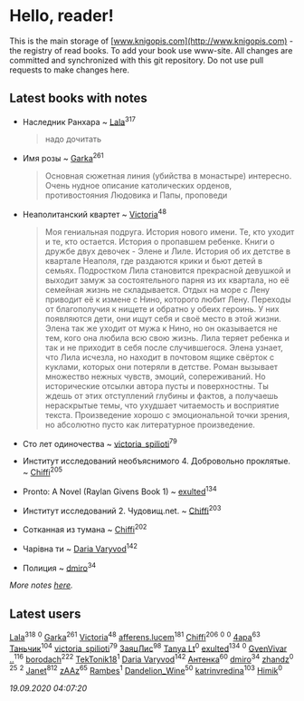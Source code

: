 # Hello, reader!
This is the main storage of [www.knigopis.com](http://www.knigopis.com) - the registry of read books.
To add your book use www-site. All changes are committed and synchronized with this git repository.
Do not use pull requests to make changes here.


## Latest books with notes
* Наследник Ранхара ~ [Lala](users/761/76187635-vkontakte)<sup>317</sup>
    > надо дочитать

* Имя розы ~ [Garka](users/115/115753719718250012620-google)<sup>261</sup>
    > Основная сюжетная линия (убийства в монастыре) интересно. Очень нудное описание католических орденов, противостояния Людовика и Папы, проповеди

* Неаполитанский квартет ~ [Victoria](users/113/113794223924688167852-google)<sup>48</sup>
    > Моя гениальная подруга. История нового имени. Те, кто уходит и те, кто остается. История о пропавшем ребенке.
    > Книги о дружбе двух девочек - Элене и Лиле. История об их детстве в квартале Неаполя, где раздаются крики и бьют детей в семьях. Подростком Лила становится прекрасной девушкой и выходит замуж за состоятельного парня из их квартала, но её семейная жизнь не складывается. Отдых на море с Лену приводит её к измене с Нино, которого любит Лену. Переходы от благополучия к нищете и обратно у обеих героинь. У них появляются дети, они ищут себя и своё место в этой жизни. Элена так же уходит от мужа к Нино, но он оказывается не тем, кого она любила всю свою жизнь. Лила теряет ребенка и так и не приходит в себя после случившегося. Элена узнает, что Лила исчезла, но находит в почтовом ящике свёрток с куклами, которых они потеряли в детстве. 
    > Роман вызывает множество нежных чувств, эмоций, сопереживаний. Но исторические отсылки автора пусты и поверхностны. Ты ждешь от этих отступлений глубины и фактов, а получаешь нераскрытые темы, что ухудшает читаемость и восприятие текста. Произведение хорошо с эмоциональной точки зрения, но абсолютно пусто как литературное произведение.

* Сто лет одиночества ~ [victoria_spilioti](users/219/219259003-vkontakte)<sup>79</sup>

* Институт исследований необъяснимого 4. Добровольно проклятые. ~ [Chiffi](users/105/105831994080785626680-google)<sup>205</sup>

* Pronto: A Novel (Raylan Givens Book 1) ~ [exulted](users/100/100599204551896265722-google)<sup>134</sup>

* Институт исследований 2. Чудовищ.net. ~ [Chiffi](users/105/105831994080785626680-google)<sup>203</sup>

* Сотканная из тумана ~ [Chiffi](users/105/105831994080785626680-google)<sup>202</sup>

* Чарівна ти ~ [Daria Varyvod](users/829/829893410524253-facebook)<sup>142</sup>

* Полиция ~ [dmiro](users/571/5714115-vkontakte)<sup>34</sup>


_More notes [here](latest_books_with_notes.md)._


## Latest users
[Lala](users/761/76187635-vkontakte)<sup>318</sup> 
[](users/113/113120851982565613531-google)<sup>0</sup> 
[Garka](users/115/115753719718250012620-google)<sup>261</sup> 
[Victoria](users/113/113794223924688167852-google)<sup>48</sup> 
[afferens.lucem](users/196/196071655-vkontakte)<sup>181</sup> 
[Chiffi](users/105/105831994080785626680-google)<sup>206</sup> 
[](users/152/1525885927708569-facebook)<sup>0</sup> 
[](users/109/109758218469192505127-google)<sup>0</sup> 
[4apa](users/117/117392596378069249667-google)<sup>63</sup> 
[Таньчик](users/209/2096581563762610-facebook)<sup>104</sup> 
[victoria_spilioti](users/219/219259003-vkontakte)<sup>79</sup> 
[ЗаяцЛис](users/112/112388384595246311466-google)<sup>98</sup> 
[Tanya Lt](users/108/108316544552221405099-google)<sup>0</sup> 
[exulted](users/100/100599204551896265722-google)<sup>134</sup> 
[](users/107/107981781314871592859-google)<sup>0</sup> 
[GvenVivar ..](users/158/158266434925901-facebook)<sup>116</sup> 
[borodach](users/157/15706320-vkontakte)<sup>222</sup> 
[TekTonik18](users/115/115115073269202114765-google)<sup>1</sup> 
[Daria Varyvod](users/829/829893410524253-facebook)<sup>142</sup> 
[Антенка](users/118/118158645037334943900-google)<sup>60</sup> 
[dmiro](users/571/5714115-vkontakte)<sup>34</sup> 
[zhandz](users/301/301076397-vkontakte)<sup>0</sup> 
[](users/153/1537586159620888-facebook)<sup>25</sup> 
[](users/111/111978052714957627223-google)<sup>2</sup> 
[Janet](users/108/108113656204404967440-google)<sup>812</sup> 
[zAAz](users/202/202248233-vkontakte)<sup>65</sup> 
[Rambes](users/110/110244383879018406725-google)<sup>1</sup> 
[Dandelion_Wine](users/586/58602788-vkontakte)<sup>50</sup> 
[katrinvredina](users/233/2336755-vkontakte)<sup>103</sup> 
[Himik](users/100/100471902502443753809-google)<sup>0</sup> 


_19.09.2020 04:07:20_
